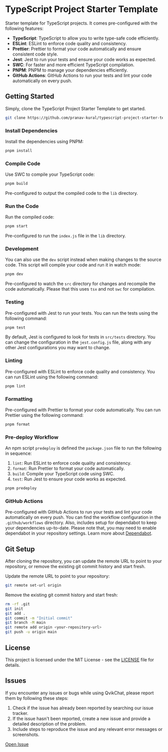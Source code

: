 # TypeScript Project Starter Template

Starter template for TypeScript projects. It comes pre-configured with the following features:

- **TypeScript**: TypeScript to allow you to write type-safe code efficiently.
- **ESLint**: ESLint to enforce code quality and consistency.
- **Prettier**: Prettier to format your code automatically and ensure consistent code style.
- **Jest**: Jest to run your tests and ensure your code works as expected.
- **SWC**: For faster and more efficient TypeScript compilation.
- **PNPM**: PNPM to manage your dependencies efficiently.
- **GitHub Actions**: GitHub Actions to run your tests and lint your code automatically on every push.

## Getting Started

Simply, clone the TypeScript Project Starter Template to get started.

```bash copy
git clone https://github.com/pranav-kural/typescript-project-starter-template.git
```

### Install Dependencies

Install the dependencies using PNPM:

```bash copy
pnpm install
```

### Compile Code

Use SWC to compile your TypeScript code:

```bash copy
pnpm build
```

Pre-configured to output the compiled code to the `lib` directory.

### Run the Code

Run the compiled code:

```bash copy
pnpm start
```

Pre-configured to run the `index.js` file in the `lib` directory.

### Development

You can also use the `dev` script instead when making changes to the source code. This script will compile your code and run it in watch mode:

```bash copy
pnpm dev
```

Pre-configured to watch the `src` directory for changes and recompile the code automatically. Please that this uses `tsx` and not `swc` for compilation.

### Testing

Pre-configured with Jest to run your tests. You can run the tests using the following command:

```bash copy
pnpm test
```

By default, Jest is configured to look for tests in `src/tests` directory. You can change the configuration in the `jest.config.js` file, along with any other Jest configurations you may want to change.

### Linting

Pre-configured with ESLint to enforce code quality and consistency. You can run ESLint using the following command:

```bash copy
pnpm lint
```

### Formatting

Pre-configured with Prettier to format your code automatically. You can run Prettier using the following command:

```bash copy
pnpm format
```

### Pre-deploy Workflow

An npm script `predeploy` is defined the `package.json` file to run the following in sequence:

1. `lint`: Run ESLint to enforce code quality and consistency.
2. `format`: Run Prettier to format your code automatically.
3. `build`: Compile your TypeScript code using SWC.
4. `test`: Run Jest to ensure your code works as expected.

```bash copy
pnpm predeploy
```

### GitHub Actions

Pre-configured with GitHub Actions to run your tests and lint your code automatically on every push. You can find the workflow configuration in the `.github/workflows` directory. Also, includes setup for dependabot to keep your dependencies up-to-date. Please note that, you may need to enable dependabot in your repository settings. Learn more about [Dependabot](https://docs.github.com/en/code-security/getting-started/dependabot-quickstart-guide).

## Git Setup

After cloning the repository, you can update the remote URL to point to your repository, or remove the existing git commit history and start fresh.

Update the remote URL to point to your repository:

```bash copy
git remote set-url origin
```

Remove the existing git commit history and start fresh:

```bash copy
rm -rf .git
git init
git add .
git commit -m "Initial commit"
git branch -M main
git remote add origin <your-repository-url>
git push -u origin main
```

## License

This project is licensed under the MIT License - see the [LICENSE](LICENSE) file for details.

## Issues

If you encounter any issues or bugs while using QvikChat, please report them by following these steps:

1. Check if the issue has already been reported by searching our issue tracker.
2. If the issue hasn't been reported, create a new issue and provide a detailed description of the problem.
3. Include steps to reproduce the issue and any relevant error messages or screenshots.

[Open Issue](https://github.com/oconva/qvikchat/issues)

```

```
